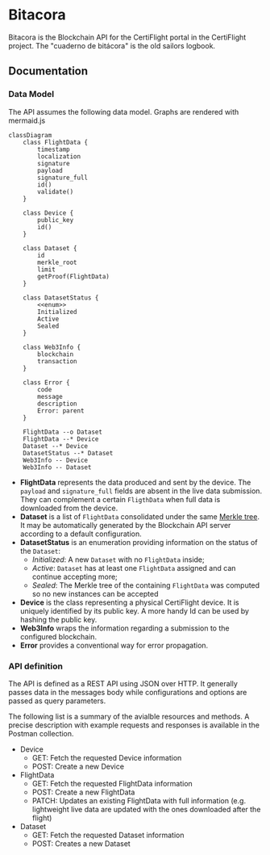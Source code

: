 # Bitacora
Bitacora is the Blockchain API for the CertiFlight portal in the CertiFlight project. The "cuaderno de bitácora" is the old sailors logbook.
## Documentation
### Data Model
The API assumes the following data model. Graphs are rendered with mermaid.js

```mermaid
classDiagram
    class FlightData {
        timestamp
        localization
        signature
        payload
        signature_full
        id()
        validate()
    }

    class Device {
        public_key
        id()
    }

    class Dataset {
        id
        merkle_root
        limit
        getProof(FlightData)
    }

    class DatasetStatus {
        <<enum>>
        Initialized
        Active
        Sealed
    }

    class Web3Info {
        blockchain
        transaction
    }

    class Error {
        code
        message
        description
        Error: parent
    }

    FlightData --o Dataset
    FlightData --* Device
    Dataset --* Device
    DatasetStatus --* Dataset
    Web3Info -- Device
    Web3Info -- Dataset
```

- **FlightData** represents the data produced and sent by the device. The `payload` and `signature_full` fields are absent in the live data submission. They can complement a certain `FligthData` when full data is downloaded from the device.
- **Dataset** is a list of `FlightData` consolidated under the same [Merkle tree](https://en.wikipedia.org/wiki/Merkle_tree). It may be automatically generated by the Blockchain API server according to a default configuration.
- **DatasetStatus** is an enumeration providing information on the status of the `Dataset`:
    - *Initialized*: A new `Dataset` with no `FlightData` inside;
    - *Active*: `Dataset` has at least one `FlightData` assigned and can continue accepting more;
    - *Sealed*: The Merkle tree of the containing `FlightData` was computed so no new instances can be accepted
- **Device** is the class representing a physical CertiFlight device. It is uniquely identified by its public key. A more handy Id can be used by hashing the public key.
- **Web3Info** wraps the information regarding a submission to the configured blockchain.
- **Error** provides a conventional way for error propagation.

### API definition
The API is defined as a REST API using JSON over HTTP. It generally passes data in the messages body while configurations and options are passed as query parameters.

The following list is a summary of the avialble resources and methods. A precise description with example requests and responses is available in the Postman collection.

- Device
    - GET: Fetch the requested Device information
    - POST: Create a new Device
- FlightData
    - GET: Fetch the requested FlightData information
    - POST: Create a new FlightData
    - PATCH: Updates an existing FlightData with full information (e.g. lightweight live data are updated with the ones downloaded after the flight)
- Dataset
    - GET: Fetch the requested Dataset information
    - POST: Creates a new Dataset